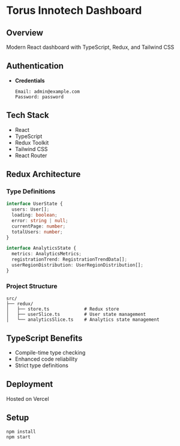 # Torus Innotech Dashboard

## Overview
Modern React dashboard with TypeScript, Redux, and Tailwind CSS

## Authentication
- **Credentials**
  ```
  Email: admin@example.com
  Password: password
  ```

## Tech Stack
- React
- TypeScript
- Redux Toolkit
- Tailwind CSS
- React Router

## Redux Architecture

### Type Definitions
```typescript
interface UserState {
  users: User[];
  loading: boolean;
  error: string | null;
  currentPage: number;
  totalUsers: number;
}

interface AnalyticsState {
  metrics: AnalyticsMetrics;
  registrationTrend: RegistrationTrendData[];
  userRegionDistribution: UserRegionDistribution[];
}
```

### Project Structure
```
src/
├── redux/
│   ├── store.ts             # Redux store
│   ├── userSlice.ts         # User state management
│   └── analyticsSlice.ts    # Analytics state management
```

## TypeScript Benefits
- Compile-time type checking
- Enhanced code reliability
- Strict type definitions

## Deployment
Hosted on Vercel

## Setup
```bash
npm install
npm start
```


